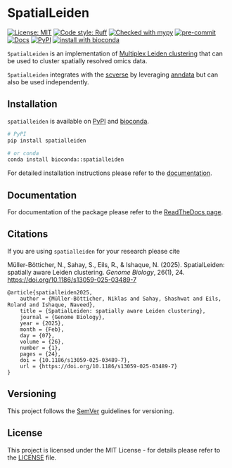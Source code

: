 # SpatialLeiden

[![License: MIT](https://img.shields.io/badge/License-MIT-yellow.svg)](https://opensource.org/licenses/MIT)
[![Code style: Ruff](https://img.shields.io/endpoint?url=https://raw.githubusercontent.com/astral-sh/ruff/main/assets/badge/v2.json)](https://github.com/astral-sh/ruff)
[![Checked with mypy](https://www.mypy-lang.org/static/mypy_badge.svg)](http://mypy-lang.org/)
[![pre-commit](https://img.shields.io/badge/pre--commit-enabled-brightgreen?logo=pre-commit)](https://github.com/pre-commit/pre-commit)
[![Docs](https://app.readthedocs.org/projects/spatialleiden/badge/?version=latest)](https://spatialleiden.readthedocs.io)
[![PyPI](https://img.shields.io/pypi/v/spatialleiden)](https://pypi.org/project/spatialleiden)
[![install with bioconda](https://img.shields.io/badge/install%20with-bioconda-brightgreen.svg?style=flat)](http://bioconda.github.io/recipes/spatialleiden/README.html)


``SpatialLeiden`` is an implementation of
[Multiplex Leiden clustering](https://leidenalg.readthedocs.io/en/stable/multiplex.html)
that can be used to cluster spatially resolved omics data.

``SpatialLeiden`` integrates with the [scverse](https://scverse.org/) by leveraging
[anndata](https://anndata.readthedocs.io/) but can also be used independently.

## Installation

`spatialleiden` is available on [PyPI](https://pypi.org/project/spatialleiden/) and
[bioconda](https://bioconda.github.io/recipes/spatialleiden/README.html).

```sh
# PyPI
pip install spatialleiden
```

```sh
# or conda
conda install bioconda::spatialleiden
```

For detailed installation instructions please refer to the
[documentation](https://spatialleiden.readthedocs.io/page/installation.html).

## Documentation

For documentation of the package please refer to the
[ReadTheDocs page](https://spatialleiden.readthedocs.io/).

## Citations

If you are using `spatialleiden` for your research please cite

Müller-Bötticher, N., Sahay, S., Eils, R., & Ishaque, N. (2025).
SpatialLeiden: spatially aware Leiden clustering.
*Genome Biology*, 26(1), 24. https://doi.org/10.1186/s13059-025-03489-7

```
@article{spatialleiden2025,
	author = {Müller-Bötticher, Niklas and Sahay, Shashwat and Eils, Roland and Ishaque, Naveed},
	title = {SpatialLeiden: spatially aware Leiden clustering},
	journal = {Genome Biology},
	year = {2025},
	month = {Feb},
	day = {07},
	volume = {26},
	number = {1},
	pages = {24},
	doi = {10.1186/s13059-025-03489-7},
	url = {https://doi.org/10.1186/s13059-025-03489-7}
}
```

## Versioning

This project follows the [SemVer](https://semver.org/) guidelines for versioning.

## License

This project is licensed under the MIT License - for details please refer to the
[LICENSE](./LICENSE) file.
